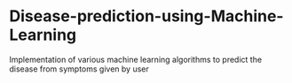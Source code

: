 # Disease-prediction-using-Machine-Learning
Implementation of various machine learning algorithms to predict the disease from symptoms given by user
